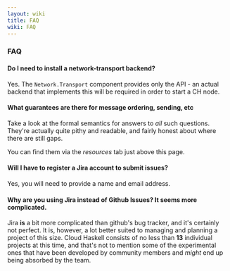 ```yaml
---
layout: wiki
title: FAQ
wiki: FAQ
---
```


### FAQ

#### Do I need to install a network-transport backend?

Yes. The `Network.Transport` component provides only the API - an actual
backend that implements this will be required in order to start a CH node.

#### What guarantees are there for message ordering, sending, etc

Take a look at the formal semantics for answers to *all* such questions.
They're actually quite pithy and readable, and fairly honest about where
there are still gaps.

You can find them via the *resources* tab just above this page.

#### Will I have to register a Jira account to submit issues?

Yes, you will need to provide a name and email address.

#### Why are you using Jira instead of Github Issues? It seems more complicated.

Jira **is** a bit more complicated than github's bug tracker, and it's certainly
not perfect. It is, however, a lot better suited to managing and planning a
project of this size. Cloud Haskell consists of no less than **13** individual
projects at this time, and that's not to mention some of the experimental ones
that have been developed by community members and *might* end up being absorbed
by the team.
